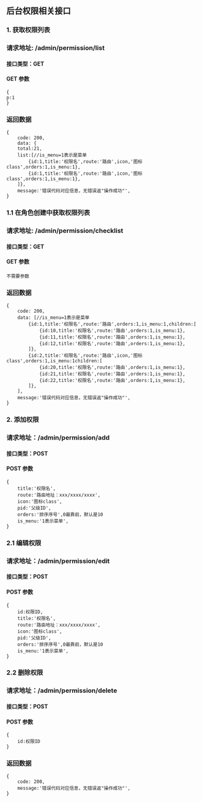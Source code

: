 ## 后台权限相关接口

### 1. 获取权限列表
### 请求地址: /admin/permission/list

#### 接口类型：GET

#### GET 参数

```
{
p:1
}
```

### 返回数据

```
{
    code: 200,
    data: {
    total:21,
    list:[//is_menu=1表示是菜单
        {id:1,title:'权限名',route:'路由',icon,'图标class',orders:1,is_menu:1},
        {id:1,title:'权限名',route:'路由',icon,'图标class',orders:1,is_menu:1},
    ]},
    message:'错误代码对应信息，无错误返"操作成功"',
}
```
### 1.1 在角色创建中获取权限列表
### 请求地址: /admin/permission/checklist

#### 接口类型：GET

#### GET 参数

```
不需要参数
```

### 返回数据

```
{
    code: 200,
    data: [//is_menu=1表示是菜单
        {id:1,title:'权限名',route:'路由',orders:1,is_menu:1,children:[
            {id:10,title:'权限名',route:'路由',orders:1,is_menu:1},
            {id:11,title:'权限名',route:'路由',orders:1,is_menu:1},
            {id:12,title:'权限名',route:'路由',orders:1,is_menu:1},
        ]},
        {id:2,title:'权限名',route:'路由',icon,'图标class',orders:1,is_menu:1children:[
            {id:20,title:'权限名',route:'路由',orders:1,is_menu:1},
            {id:21,title:'权限名',route:'路由',orders:1,is_menu:1},
            {id:22,title:'权限名',route:'路由',orders:1,is_menu:1},
        ]},
    ],
    message:'错误代码对应信息，无错误返"操作成功"',
}
```
### 2. 添加权限
### 请求地址：/admin/permission/add

#### 接口类型：POST
#### POST 参数

```$xslt
{
    title:'权限名',
    route:'路由地址：xxx/xxxx/xxxx',
    icon:'图标class',
    pid:'父级ID',
    orders:'排序序号',0最靠前，默认是10
    is_menu:'1表示菜单',
}
```
### 2.1 编辑权限
   ### 请求地址：/admin/permission/edit
   
   #### 接口类型：POST
   #### POST 参数
   
```$xslt
{
    id:权限ID,
    title:'权限名',
    route:'路由地址：xxx/xxxx/xxxx',
    icon:'图标class',
    pid:'父级ID',
    orders:'排序序号',0最靠前，默认是10
    is_menu:'1表示菜单',
}
```
### 2.2 删除权限
   ### 请求地址：/admin/permission/delete
   
   #### 接口类型：POST
   #### POST 参数
   
   ```$xslt
   {
       id:权限ID
   }
   ```

### 返回数据

```
{
    code: 200,
    message:'错误代码对应信息，无错误返"操作成功"',
}
```

